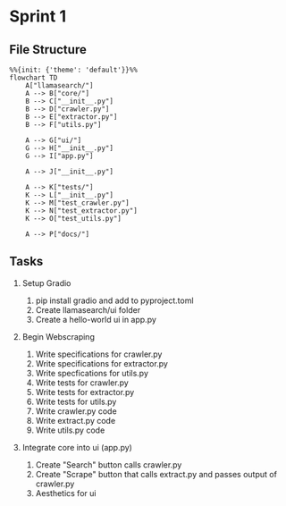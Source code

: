 # Sprint 1

## File Structure

```mermaid
%%{init: {'theme': 'default'}}%%
flowchart TD
    A["llamasearch/"]
    A --> B["core/"]
    B --> C["__init__.py"]
    B --> D["crawler.py"]
    B --> E["extractor.py"]
    B --> F["utils.py"]
  
    A --> G["ui/"]
    G --> H["__init__.py"]
    G --> I["app.py"]
  
    A --> J["__init__.py"]
  
    A --> K["tests/"]
    K --> L["__init__.py"]
    K --> M["test_crawler.py"]
    K --> N["test_extractor.py"]
    K --> O["test_utils.py"]
  
    A --> P["docs/"]
```

## Tasks

1. Setup Gradio

   1. pip install gradio and add to pyproject.toml
   2. Create llamasearch/ui folder
   3. Create a hello-world ui in app.py
2. Begin Webscraping

   1. Write specifications for crawler.py
   2. Write specifications for extractor.py
   3. Write specfications for utils.py
   4. Write tests for crawler.py
   5. Write tests for extractor.py
   6. Write tests for utils.py
   7. Write crawler.py code
   8. Write extract.py code
   9. Write utils.py code
3. Integrate core into ui (app.py)

   1. Create "Search" button calls crawler.py
   2. Create "Scrape" button that calls extract.py and passes output of crawler.py
   3. Aesthetics for ui

